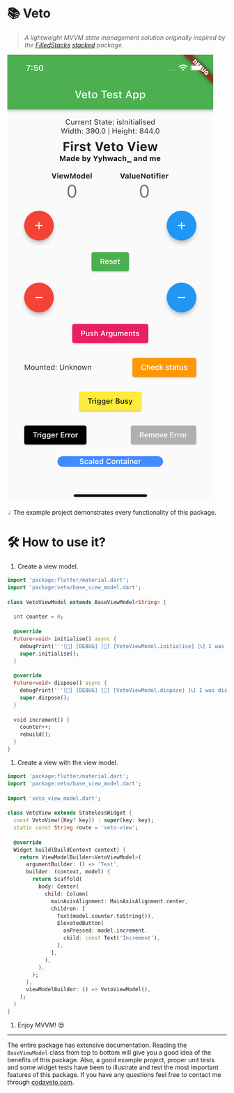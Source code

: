 # 📚 Veto

> *A lightweight MVVM state management solution originally inspired by the [FilledStacks](https://www.filledstacks.com/) [stacked](https://pub.dev/packages/stacked) package.*
>

![veto_example_project.png](veto_example_project.png)

<aside>
💡 The example project demonstrates every functionality of this package.

</aside>

# 🛠 How to use it?

1. Create a view model.

```dart
import 'package:flutter/material.dart';
import 'package:veto/base_view_model.dart';

class VetoViewModel extends BaseViewModel<String> {

  int counter = 0;

  @override
  Future<void> initialise() async {
    debugPrint('''[🐛] [DEBUG] [🌟] [VetoViewModel.initialise] [📞] I was initialised!''');
    super.initialise();
  }

  @override
  Future<void> dispose() async {
    debugPrint('''[🐛] [DEBUG] [🌟] [VetoViewModel.dispose] [📞] I was disposed!''');
    super.dispose();
  }

  void increment() {
    counter++;
    rebuild();
  }
}
```

1. Create a view with the view model.

```dart
import 'package:flutter/material.dart';
import 'package:veto/base_view_model.dart';

import 'veto_view_model.dart';

class VetoView extends StatelessWidget {
  const VetoView({Key? key}) : super(key: key);
  static const String route = 'veto-view';

  @override
  Widget build(BuildContext context) {
    return ViewModelBuilder<VetoViewModel>(
      argumentBuilder: () => 'Test',
      builder: (context, model) {
        return Scaffold(
          body: Center(
            child: Column(
              mainAxisAlignment: MainAxisAlignment.center,
              children: [
                Text(model.counter.toString()),
                ElevatedButton(
                  onPressed: model.increment,
                  child: const Text('Increment'),
                ),
              ],
            ),
          ),
        );
      },
      viewModelBuilder: () => VetoViewModel(),
    );
  }
}
```

1. Enjoy MVVM! 😍

---

The entire package has extensive documentation. Reading the `BaseViewModel` class from top to bottom will give you a good idea of the benefits of this package. Also, a good example project, proper unit tests and some widget tests have been to illustrate and test the most important features of this package. If you have any questions feel free to contact me through [codaveto.com](https://www.codaveto.com).
